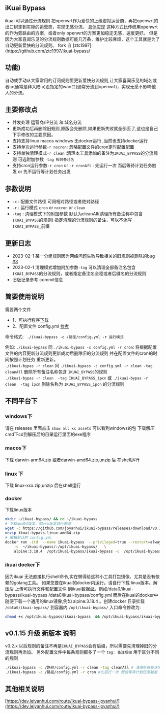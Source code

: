 ## iKuai Bypass
ikuai 可以通过分流规则 把openwrt作为爱快的上级虚拟运营商，再把openwrt的出口绑定到实际的运营商，实现无感分流。 [具体实现](https://dev.leiyanhui.com/route/ikuai-bypass-joyanhui/)
这种方式比传统用openwrt的作为旁路由的方案，或者only openwrt的方案更加稳定无感，速度更好。
但是因为大家喜闻乐见的分流规则数据可能几万条，维护比较麻烦，这个工具就是为了自动更新爱快的分流规则。
fork 自 [ztc1997](https://github.com/ztc1997/ikuai-bypass/
## 功能)
自动或手动从大家常用的订阅规则里更新爱快分流规则,让大家喜闻乐见的域名或者ip(通常是非大陆ip)走指定的wan口(通常分流到openwrt)，实现无感不影响他人的分流。
## 主要修改点
- 并发处理 运营商/IP分流 和 域名分流  
- 更新成功后再删除旧规则,原版会先删除,如果更新失败就全部丢了,这也是自己下手修改的主要原因。  
- 支持支持linux macos windows 无docker运行 ,当然也支持docker运行
- 支持单次运行参数`-r nocron`: 忽略配置文件的cron定时配置配置
- 支持单独清理模式`-r clean` :清理本工具添加的备注为`IKUAI_BYPASS`的分流规则 可选附加参数   `-tag 规则备注名`
- 支持cron运行参数`-r cron` or `-r cronAft` : 先运行一次 而后等待计划任务触发 or 先不运行等计划任务出发
## 参数说明
- `-c` : 配置文件路径 可用相对路径或者绝对路径
- `-r` : 运行模式 `cron` or `nocron` or `clean`
- `-tag` : 清理模式下的附加参数 默认为cleanAll(清理所有备注称中包含`IKUAI_BYPASS`的规则) 指定清理的分流规则的备注，可以不添写`IKUAI_BYPASS_`前缀

## 更新日志
- 2023-02-1 某一分组规则因为网络问题失败导致相关的旧规则被删除的bug  [#3](https://github.com/joyanhui/ikuai-bypass/issues/3)
- 2023-02-1 清理模式增加附加参数`-tag` 可以清理全部备注名包含`IKUAI_BYPASS`的分流规则，或者指定备注名全程或者后缀名的分流规则 
- 旧版记录参考 commit信息
## 简要使用说明
需要两个文件 
- 1、可执行程序[下载](https://github.com/joyanhui/ikuai-bypass/releases) 
- 2、配置文件 config.yml [参考](https://github.com/joyanhui/ikuai-bypass/blob/main/config_example.yml)

命令格式: ` ./ikuai-bypass -c /路径/config.yml -r 运行模式`

例如: 
`./ikuai-bypass` 同 `./ikuai-bypass -c config.yml -r cron`: 将根据配置文件的内容更新分流规则更新成功后删除旧的分流规则 并在配置文件的cron的时间按照计划任务 重新更新。    
`./ikuai-bypas -r clean` 同 `./ikuai-bypass -c config.yml -r clean -tag  cleanAll`   删除所有备注名称包含 `IKUAI_BYPASS`的规则   
`./ikuai-bypas -r clean  -tag IKUAI_BYPASS_ipcn` 或 `./ikuai-bypas -r clean  -tag ipcn` 删除名称为 `IKUAI_BYPASS_ipcn` 的分流规则   

## 不同平台下
###  windows下
请在 releases 里面点击 `show all xx assets` 可以看到windows的包 下载解压 cmd下cd到解压后的目录运行里面的exe程序
### macos下
下载 darwin-arm64.zip 或者darwin-amd64.zip,unzip 后 在shell运行
### linux 下
下载 linux-xxx.zip,unzip 后在shell运行
### docker
下载linux版本
```sh
mkdir ~/ikuai-bypass/ && cd ~/ikuai-bypass
# 下载amd64版本，如arm版本自行修改
wget -c https://github.com/joyanhui/ikuai-bypass/releases/download/v0.1.15/ikuai-bypass-linux-amd64.zip
unzip ikuai-bypass-linux-amd64.zip
# 编辑默认的 config.yml 
docker run -itd  --name ikuai-bypass  --privileged=true --restart=always   \
    -v  ~/ikuai-bypass/:/opt/ikuai-bypass/   \
    alpine:3.18.4  /opt/ikuai-bypass/ikuai-bypass -c  /opt/ikuai-bypass/config.yml -r cron
```
### ikuai docker下
因为ikuai 无法直接执行shell命令,实在懒得给这种小工具打包镜像。尤其是没有依赖的golang工具。
如果您要在ikuai的docker内运行。请自行下载 linux版本。解压后 上传可执行文件和配置文件 到ikuai数据盘。例如/data0/ikuai-bypass/ikuai-bypass  /data0/ikuai-bypass/config.yml
而后在ikuai的docker中随便下载一个通用的linux镜像,例如 alpine:3.18.4 。创建docker 目录挂载 `/data0/ikuai-bypass/` 到容器内 `/opt/ikuai-bypass/`
入口命令修改为:
```sh
chmod +x /opt/ikuai-bypass/ikuai-bypass  && /opt/ikuai-bypass/ikuai-bypass -r cron -c  /opt/ikuai-bypass/config.yml

```
## v0.1.15 升级 新版本 说明
v0.2.x 以后规则的备注不再是`IKUAI_BYPASS`会有后缀，所以需要先清理掉旧的分流规则再添加。
另外配置文件中每条规则都多了一个 `tag: 备注后缀` 用于区分不同的规则
```sh
./ikuai-bypass -c /路径/config.yml -r clean -tag cleanAll # 清理所有备注名包含`IKUAI_BYPASS`的分流规则
./ikuai-bypass -c /路径/config.yml -r cron #先运行一次 而后等待计划任务触发 
```

## 其他相关说明
[https://dev.leiyanhui.com/route/ikuai-bypass-joyanhui/](https://dev.leiyanhui.com/route/ikuai-bypass-joyanhui/)


